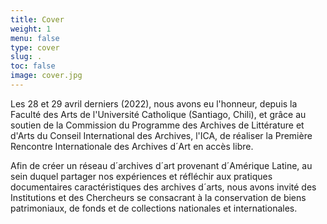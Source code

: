 ```yaml
---
title: Cover
weight: 1
menu: false
type: cover
slug: .
toc: false
image: cover.jpg
---
```


Les 28 et 29 avril derniers (2022), nous avons eu l'honneur, depuis la Faculté des Arts de l'Université Catholique (Santiago, Chili), et grâce au soutien de la Commission du Programme des Archives de Littérature et d'Arts du Conseil International des Archives, l'ICA, de réaliser la Première Rencontre Internationale des Archives d´Art en accès libre.

Afin de créer un réseau d´archives d´art provenant d´Amérique Latine, au sein duquel partager nos expériences et réfléchir aux pratiques documentaires caractéristiques des archives d´arts, nous avons invité des Institutions et des Chercheurs se consacrant à la conservation de biens patrimoniaux, de fonds et de collections nationales et internationales.

